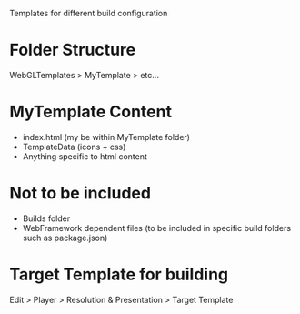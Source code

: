 Templates for different build configuration

# Folder Structure
WebGLTemplates > MyTemplate > etc...

# MyTemplate Content
- index.html (my be within MyTemplate folder)
- TemplateData (icons + css)
- Anything specific to html content

# Not to be included
- Builds folder
- WebFramework dependent files (to be included in specific build folders such as package.json)

# Target Template for building
Edit > Player > Resolution & Presentation > Target Template
